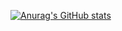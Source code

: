 [![Anurag's GitHub stats](https://github-readme-stats.vercel.app/api?username=haphong463)](https://github.com/haphong463/github-readme-stats)
